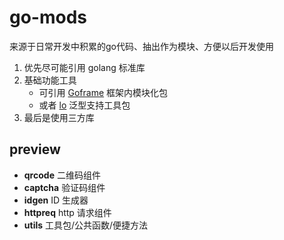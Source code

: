 # go-mods

来源于日常开发中积累的go代码、抽出作为模块、方便以后开发使用

1. 优先尽可能引用 golang 标准库
2. 基础功能工具
   - 可引用 [Goframe](https://github.com/gogf/gf) 框架内模块化包
   - 或者 [lo](https://github.com/samber/lo) 泛型支持工具包
3. 最后是使用三方库

## preview

- **qrcode** 二维码组件
- **captcha** 验证码组件
- **idgen** ID 生成器
- **httpreq** http 请求组件
- **utils** 工具包/公共函数/便捷方法
